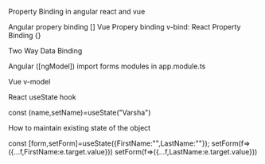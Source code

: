 Property Binding in angular react and vue

Angular propery binding []
Vue Propery binding v-bind:
React Property Binding {}

Two Way Data Binding

Angular ([ngModel]) import forms modules in app.module.ts

Vue v-model

React useState hook

const (name,setName)=useState("Varsha")

How to maintain existing state of the object

 const [form,setForm]=useState({FirstName:"",LastName:""});
 setForm(f=>({...f,FirstName:e.target.value}))
 setForm(f=>({...f,LastName:e.target.value}))


